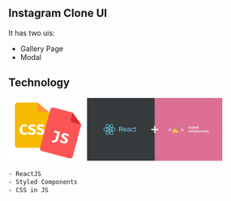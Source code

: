 ## Instagram Clone UI
It has two uis:

- Gallery Page
- Modal



## Technology

<img src="./public/assets/img1.png"  style="width: 30%;"/>
<img src="./public/assets/img.png"  style="width: 53%;"/>




    - ReactJS
    - Styled Components
    - CSS in JS